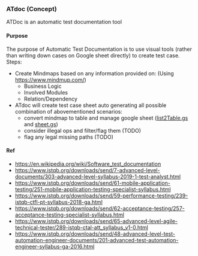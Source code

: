 ### ATdoc (Concept)
ATDoc is an automatic test documentation tool

#### Purpose
The purpose of Automatic Test Documentation is to use visual tools (rather than writing down cases on Google sheet directly) to create test case. Steps: 
- Create Mindmaps based on any information provided on: (Using https://www.mindmup.com/)
  - Business Logic
  - Involved Modules
  - Relation/Dependency
- ATdoc will create test case sheet auto generating all possible combination of abovementioned scenarios:
  - convert mindmap to table and manage google sheet ([list2Table.gs](list2Table.gs) and [sheet.gs](sheet.gs))
  - consider illegal ops and filter/flag them (TODO)
  - flag any legal missing paths (TODO)
  
#### Ref
- https://en.wikipedia.org/wiki/Software_test_documentation
- https://www.istqb.org/downloads/send/7-advanced-level-documents/303-advanced-level-syllabus-2019-1-test-analyst.html
- https://www.istqb.org/downloads/send/61-mobile-application-testing/251-mobile-application-testing-specialist-syllabus.html
- https://www.istqb.org/downloads/send/59-performance-testing/239-istqb-ctfl-pt-syllabus-2018-ga.html
- https://www.istqb.org/downloads/send/62-acceptance-testing/257-acceptance-testing-specialist-syllabus.html 
- https://www.istqb.org/downloads/send/65-advanced-level-agile-technical-tester/289-istqb-ctal-att_syllabus_v1-0.html
- https://www.istqb.org/downloads/send/48-advanced-level-test-automation-engineer-documents/201-advanced-test-automation-engineer-syllabus-ga-2016.html
